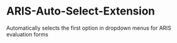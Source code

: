 # ARIS-Auto-Select-Extension
Automatically selects the first option in dropdown menus for ARIS evaluation forms
